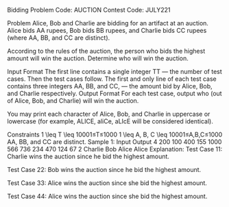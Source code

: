 Bidding
Problem Code:
AUCTION
Contest Code:
JULY221

Problem
Alice, Bob and Charlie are bidding for an artifact at an auction.
Alice bids AA rupees, Bob bids BB rupees, and Charlie bids CC rupees (where AA, BB, and CC are distinct).

According to the rules of the auction, the person who bids the highest amount will win the auction.
Determine who will win the auction.

Input Format
The first line contains a single integer TT — the number of test cases. Then the test cases follow.
The first and only line of each test case contains three integers AA, BB, and CC, — the amount bid by Alice, Bob, and Charlie respectively.
Output Format
For each test case, output who (out of Alice, Bob, and Charlie) will win the auction.

You may print each character of Alice, Bob, and Charlie in uppercase or lowercase (for example, ALICE, aliCe, aLIcE will be considered identical).

Constraints
1 \leq T \leq 10001≤T≤1000
1 \leq A, B, C \leq 10001≤A,B,C≤1000
AA, BB, and CC are distinct.
Sample 1:
Input
Output
4
200 100 400
155 1000 566
736 234 470
124 67 2
Charlie
Bob
Alice
Alice
Explanation:
Test Case 11: Charlie wins the auction since he bid the highest amount.

Test Case 22: Bob wins the auction since he bid the highest amount.

Test Case 33: Alice wins the auction since she bid the highest amount.

Test Case 44: Alice wins the auction since she bid the highest amount.

